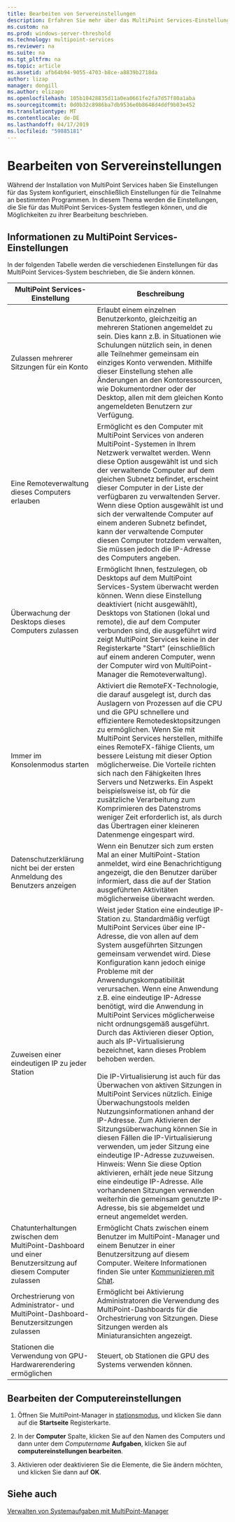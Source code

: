 ```yaml
---
title: Bearbeiten von Servereinstellungen
description: Erfahren Sie mehr über das MultiPoint Services-Einstellungen
ms.custom: na
ms.prod: windows-server-threshold
ms.technology: multipoint-services
ms.reviewer: na
ms.suite: na
ms.tgt_pltfrm: na
ms.topic: article
ms.assetid: afb64b94-9055-4703-b8ce-a8839b2718da
author: lizap
manager: dongill
ms.author: elizapo
ms.openlocfilehash: 105b10428835d11a0ea0661fe2fa7d57f80a1aba
ms.sourcegitcommit: 0d0b32c8986ba7db9536e0b8648d4ddf9b03e452
ms.translationtype: MT
ms.contentlocale: de-DE
ms.lasthandoff: 04/17/2019
ms.locfileid: "59885181"
---
```

# <a name="edit-server-settings"></a>Bearbeiten von Servereinstellungen
Während der Installation von MultiPoint Services haben Sie Einstellungen für das System konfiguriert, einschließlich Einstellungen für die Teilnahme an bestimmten Programmen. In diesem Thema werden die Einstellungen, die Sie für das MultiPoint Services-System festlegen können, und die Möglichkeiten zu ihrer Bearbeitung beschrieben.  
  
## <a name="about-multipoint-services-settings"></a>Informationen zu MultiPoint Services-Einstellungen  
In der folgenden Tabelle werden die verschiedenen Einstellungen für das MultiPoint Services-System beschrieben, die Sie ändern können.  
  
|MultiPoint Services-Einstellung|Beschreibung|  
|-----------------------------------------------------------------------------------------|---------------|  
|Zulassen mehrerer Sitzungen für ein Konto|Erlaubt einem einzelnen Benutzerkonto, gleichzeitig an mehreren Stationen angemeldet zu sein. Dies kann z.B. in Situationen wie Schulungen nützlich sein, in denen alle Teilnehmer gemeinsam ein einziges Konto verwenden. Mithilfe dieser Einstellung stehen alle Änderungen an den Kontoressourcen, wie Dokumentordner oder der Desktop, allen mit dem gleichen Konto angemeldeten Benutzern zur Verfügung.|  
|Eine Remoteverwaltung dieses Computers erlauben|Ermöglicht es den Computer mit MultiPoint Services von anderen MultiPoint-Systemen in Ihrem Netzwerk verwaltet werden. Wenn diese Option ausgewählt ist und sich der verwaltende Computer auf dem gleichen Subnetz befindet, erscheint dieser Computer in der Liste der verfügbaren zu verwaltenden Server. Wenn diese Option ausgewählt ist und sich der verwaltende Computer auf einem anderen Subnetz befindet, kann der verwaltende Computer diesen Computer trotzdem verwalten, Sie müssen jedoch die IP-Adresse des Computers angeben.|
|Überwachung der Desktops dieses Computers zulassen|Ermöglicht Ihnen, festzulegen, ob Desktops auf dem MultiPoint Services-System überwacht werden können. Wenn diese Einstellung deaktiviert (nicht ausgewählt), Desktops von Stationen (lokal und remote), die auf dem Computer verbunden sind, die ausgeführt wird zeigt MultiPoint Services keine in der Registerkarte "Start" (einschließlich auf einem anderen Computer, wenn der Computer wird von MultiPoint-Manager die Remoteverwaltung).|  
|Immer im Konsolenmodus starten|Aktiviert die RemoteFX-Technologie, die darauf ausgelegt ist, durch das Auslagern von Prozessen auf die CPU und die GPU schnellere und effizientere Remotedesktopsitzungen zu ermöglichen. Wenn Sie mit MultiPoint Services herstellen, mithilfe eines RemoteFX-fähige Clients, um bessere Leistung mit dieser Option möglicherweise. Die Vorteile richten sich nach den Fähigkeiten Ihres Servers und Netzwerks. Ein Aspekt beispielsweise ist, ob für die zusätzliche Verarbeitung zum Komprimieren des Datenstroms weniger Zeit erforderlich ist, als durch das Übertragen einer kleineren Datenmenge eingespart wird.|  
|Datenschutzerklärung nicht bei der ersten Anmeldung des Benutzers anzeigen|Wenn ein Benutzer sich zum ersten Mal an einer MultiPoint-Station anmeldet, wird eine Benachrichtigung angezeigt, die den Benutzer darüber informiert, dass die auf der Station ausgeführten Aktivitäten möglicherweise überwacht werden.|  
|Zuweisen einer eindeutigen IP zu jeder Station|Weist jeder Station eine eindeutige IP-Station zu. Standardmäßig verfügt MultiPoint Services über eine IP-Adresse, die von allen auf dem System ausgeführten Sitzungen gemeinsam verwendet wird. Diese Konfiguration kann jedoch einige Probleme mit der Anwendungskompatibilität verursachen. Wenn eine Anwendung z.B. eine eindeutige IP-Adresse benötigt, wird die Anwendung in MultiPoint Services möglicherweise nicht ordnungsgemäß ausgeführt. Durch das Aktivieren dieser Option, auch als IP-Virtualisierung bezeichnet, kann dieses Problem behoben werden.<br /><br />Die IP-Virtualisierung ist auch für das Überwachen von aktiven Sitzungen in MultiPoint Services nützlich. Einige Überwachungstools melden Nutzungsinformationen anhand der IP-Adresse. Zum Aktivieren der Sitzungsüberwachung können Sie in diesen Fällen die IP-Virtualisierung verwenden, um jeder Sitzung eine eindeutige IP-Adresse zuzuweisen. Hinweis: Wenn Sie diese Option aktivieren, erhält jede neue Sitzung eine eindeutige IP-Adresse. Alle vorhandenen Sitzungen verwenden weiterhin die gemeinsam genutzte IP-Adresse, bis sie abgemeldet und erneut angemeldet werden.|  
|Chatunterhaltungen zwischen dem MultiPoint-Dashboard und einer Benutzersitzung auf diesem Computer zulassen|Ermöglicht Chats zwischen einem Benutzer im MultiPoint-Manager und einem Benutzer in einer Benutzersitzung auf diesem Computer. Weitere Informationen finden Sie unter [Kommunizieren mit Chat](Use-IM.md).|  
|Orchestrierung von Administrator- und MultiPoint-Dashboard-Benutzersitzungen zulassen|Ermöglicht bei Aktivierung Administratoren die Verwendung des MultiPoint-Dashboards für die Orchestrierung von Sitzungen. Diese Sitzungen werden als Miniaturansichten angezeigt.|  
|Stationen die Verwendung von GPU-Hardwarerendering ermöglichen|Steuert, ob Stationen die GPU des Systems verwenden können.|   
  
## <a name="editing-the-computer-settings"></a>Bearbeiten der Computereinstellungen  
  
1.  Öffnen Sie MultiPoint-Manager in [stationsmodus](Switch-Between-Modes.md), und klicken Sie dann auf die **Startseite** Registerkarte.  
  
2.  In der **Computer** Spalte, klicken Sie auf den Namen des Computers und dann unter dem *Computername* **Aufgaben**, klicken Sie auf **computereinstellungen bearbeiten**.  
  
3.  Aktivieren oder deaktivieren Sie die Elemente, die Sie ändern möchten, und klicken Sie dann auf **OK**.  
  
## <a name="see-also"></a>Siehe auch  
[Verwalten von Systemaufgaben mit MultiPoint-Manager](Manage-System-Tasks-Using-MultiPoint-Manager.md)  
  
